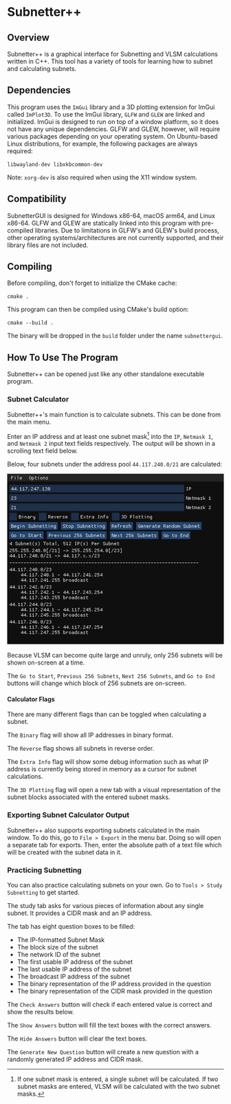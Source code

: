 # Subnetter++

## Overview

Subnetter++ is a graphical interface for Subnetting and VLSM calculations written in C++. This tool has a variety of tools for learning how to subnet and calculating subnets.

## Dependencies

This program uses the `ImGui` library and a 3D plotting extension for ImGui called `ImPlot3D`. To use the ImGui library, `GLFW` and `GLEW` are linked and initialized. ImGui is designed to run on top of a window platform, so it does not have any unique dependencies. GLFW and GLEW, however, will require various packages depending on your operating system. On Ubuntu-based Linux distributions, for example, the following packages are always required:

```
libwayland-dev libxkbcommon-dev
```
Note: `xorg-dev` is also required when using the X11 window system.

## Compatibility

SubnetterGUI is designed for Windows x86-64, macOS arm64, and Linux x86-64. GLFW and GLEW are statically linked into this program with pre-compiled libraries. Due to limitations in GLFW's and GLEW's build process, other operating systems/architectures are not currently supported, and their library files are not included.

## Compiling

Before compiling, don't forget to initialize the CMake cache:

```
cmake .
```

This program can then be compiled using CMake's build option:

```
cmake --build .
```

The binary will be dropped in the `build` folder under the name `subnettergui`.

## How To Use The Program

Subnetter++ can be opened just like any other standalone executable program.

### Subnet Calculator

Subnetter++'s main function is to calculate subnets. This can be done from the main menu.

Enter an IP address and at least one subnet mask[^1] into the `IP`, `Netmask 1`, and `Netmask 2` input text fields respectively. The output will be shown in a scrolling text field below.

Below, four subnets under the address pool `44.117.240.0/21` are calculated:

![myimage](content/calculator-output.png)

Because VLSM can become quite large and unruly, only 256 subnets will be shown on-screen at a time. 

The `Go to Start`, `Previous 256 Subnets`, `Next 256 Subnets`, and `Go to End` buttons will change which block of 256 subnets are on-screen.

#### Calculator Flags
There are many different flags than can be toggled when calculating a subnet.

The `Binary` flag will show all IP addresses in binary format. 

The `Reverse` flag shows all subnets in reverse order.

The `Extra Info` flag will show some debug information such as what IP address is currently being stored in memory as a cursor for subnet calculations.

The `3D Plotting` flag will open a new tab with a visual representation of the subnet blocks associated with the entered subnet masks.

### Exporting Subnet Calculator Output

Subnetter++ also supports exporting subnets calculated in the main window. To do this, go to `File > Export` in the menu bar. Doing so will open a separate tab for exports. Then, enter the absolute path of a text file which will be created with the subnet data in it.

### Practicing Subnetting

You can also practice calculating subnets on your own. Go to `Tools > Study Subnetting` to get started.

The study tab asks for various pieces of information about any single subnet. It provides a CIDR mask and an IP address.

The tab has eight question boxes to be filled:

- The IP-formatted Subnet Mask
- The block size of the subnet
- The network ID of the subnet
- The first usable IP address of the subnet
- The last usable IP address of the subnet
- The broadcast IP address of the subnet
- The binary representation of the IP address provided in the question
- The binary representation of the CIDR mask provided in the question

The `Check Answers` button will check if each entered value is correct and show the results below. 

The `Show Answers` button will fill the text boxes with the correct answers.

The `Hide Answers` button will clear the text boxes.

The `Generate New Question` button will create a new question with a randomly generated IP address and CIDR mask.

[^1]: If one subnet mask is entered, a single subnet will be calculated. If two subnet masks are entered, VLSM will be calculated with the two subnet masks.